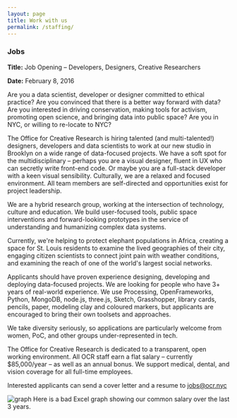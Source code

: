 ```yaml
---
layout: page
title: Work with us
permalink: /staffing/
---
```



### Jobs




**Title:** Job Opening – Developers, Designers, Creative Researchers

**Date:** February 8, 2016

Are you a data scientist, developer or designer committed to ethical practice? Are you convinced that there is a better way forward with data? Are you interested in driving conservation, making tools for activism, promoting open science, and bringing data into public space? Are you in NYC, or willing to re-locate to NYC?

The Office for Creative Research is hiring talented (and multi-talented!) designers, developers and data scientists to work at our new studio in Brooklyn on a wide range of data-focused projects. We have a soft spot for the multidisciplinary – perhaps you are a visual designer, fluent in UX who can secretly write front-end code. Or maybe you are a full-stack developer with a keen visual sensibility. Culturally, we are a relaxed and focused environment. All team members are self-directed and opportunities exist for project leadership.

We are a hybrid research group, working at the intersection of technology, culture and education. We build user-focused tools, public space interventions and forward-looking prototypes in the service of understanding and humanizing complex data systems.

Currently, we're helping to protect elephant populations in Africa, creating a space for St. Louis residents to examine the lived geographies of their city, engaging citizen scientists to connect joint pain with weather conditions, and examining the reach of one of the world's largest social networks.

Applicants should have proven experience designing, developing and deploying data-focused projects. We are looking for people who have 3+ years of real-world experience. We use Processing, OpenFrameworks, Python, MongoDB, node.js, three.js, Sketch, Grasshopper, library cards, pencils, paper, modeling clay and coloured markers, but applicants are encouraged to bring their own toolsets and approaches.

We take diversity seriously, so applications are particularly welcome from women, PoC, and other groups under-represented in tech.

The Office for Creative Research is dedicated to a transparent, open working environment. All OCR staff earn a flat salary – currently $85,000/year – as well as an annual bonus. We support medical, dental, and vision coverage for all full-time employees.

Interested applicants can send a cover letter and a resume to [jobs@ocr.nyc](mailto:jobs@ocr.nyc)

![graph](../images/salary.jpg)
Here is a bad Excel graph showing our common salary over the last 3 years.